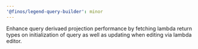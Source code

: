 ```yaml
---
'@finos/legend-query-builder': minor
---
```


Enhance query derivaed projection performance by fetching lambda return types on initialization of query as well as updating when editing via lambda editor.